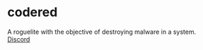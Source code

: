 # codered

A roguelite with the objective of destroying malware in a system.  
[Discord](https://discord.gg/j4srADZ9uX)
